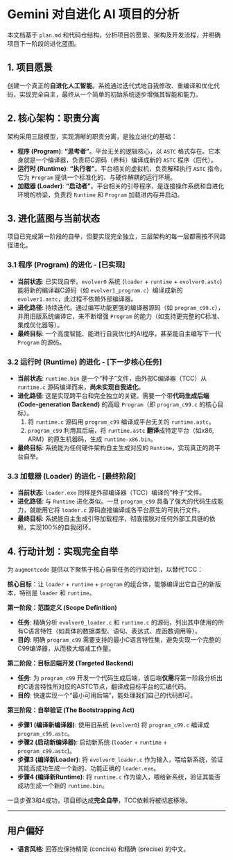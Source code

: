 # Gemini 对自进化 AI 项目的分析

本文档基于 `plan.md` 和代码仓结构，分析项目的愿景、架构及开发流程，并明确项目下一阶段的进化蓝图。

## 1. 项目愿景

创建一个真正的**自进化人工智能**。系统通过迭代式地自我修改、重编译和优化代码，实现完全自主，最终从一个简单的初始系统逐步增强其智能和能力。

## 2. 核心架构：职责分离

架构采用三层模型，实现清晰的职责分离，是独立进化的基础：

*   **程序 (Program)**: **“思考者”**。平台无关的逻辑核心，以 `ASTC` 格式存在。它本身就是一个编译器，负责将C源码（养料）编译成新的 `ASTC` 程序（后代）。
*   **运行时 (Runtime)**: **“执行者”**。平台相关的虚拟机，负责解释执行 `ASTC` 指令。它为 `Program` 提供一个标准化的、与硬件解耦的运行环境。
*   **加载器 (Loader)**: **“启动者”**。平台相关的引导程序，是连接操作系统和自进化环境的桥梁，负责将 `Runtime` 和 `Program` 加载进内存并启动。

## 3. 进化蓝图与当前状态

项目已完成第一阶段的自举，但要实现完全独立，三层架构的每一层都需按不同路径进化。

### 3.1 程序 (Program) 的进化 - [已实现]

*   **当前状态**: 已实现自举。`evolver0` 系统 (`loader` + `runtime` + `evolver0.astc`) 能将新的编译器C源码（如 `evolver1_program.c`）编译成新的 `evolver1.astc`，此过程不依赖外部编译器。
*   **进化路径**: 持续迭代。通过编写功能更强的编译器源码（如 `program_c99.c`），并用旧版系统编译它，来不断增强 `Program` 的能力（如支持更完整的C标准、集成优化器等）。
*   **最终目标**: 一个高度智能、能进行自我优化的AI程序，甚至能自主编写下一代 `Program` 的源码。

### 3.2 运行时 (Runtime) 的进化 - [下一步核心任务]

*   **当前状态**: `runtime.bin` 是一个“种子”文件，由外部C编译器（TCC）从 `runtime.c` 源码编译而来，**尚未实现自我进化**。
*   **进化路径**: 这是实现跨平台和完全独立的关键。需要一个带**代码生成后端 (Code-generation Backend)** 的高级 `Program`（即 `program_c99.c` 的核心目标）。
    1.  将 `runtime.c` 源码用 `program_c99` 编译成平台无关的 `runtime.astc`。
    2.  `program_c99` 利用其后端，将 `runtime.astc` **翻译**成特定平台（如x86, ARM）的原生机器码，生成 `runtime-x86.bin`。
*   **最终目标**: 系统能为任何硬件架构自主生成对应的 `Runtime`，实现真正的跨平台自举。

### 3.3 加载器 (Loader) 的进化 - [最终阶段]

*   **当前状态**: `loader.exe` 同样是外部编译器（TCC）编译的“种子”文件。
*   **进化路径**: 与 `Runtime` 进化类似。一旦 `program_c99` 具备了强大的代码生成能力，就能用它将 `loader.c` 源码直接编译成各平台原生的可执行文件。
*   **最终目标**: 系统能自主生成引导加载程序，彻底摆脱对任何外部工具链的依赖，实现100%的自我闭环。

## 4. 行动计划：实现完全自举

为 `augmentcode` 提供以下聚焦于核心自举任务的行动计划，以替代TCC：

**核心目标**：让 `loader` + `runtime` + `program` 的组合体，能够编译出它自己的新版本，特别是 `loader` 和 `runtime`。

**第一阶段：范围定义 (Scope Definition)**
*   **任务**: 精确分析 `evolver0_loader.c` 和 `runtime.c` 的源码，列出其中使用的所有C语言特性（如具体的数据类型、语句、表达式、库函数调用等）。
*   **目的**: 明确 `program_c99` 需要支持的最小C语言特性集，避免实现一个完整的C99编译器，从而极大缩减工作量。

**第二阶段：目标后端开发 (Targeted Backend)**
*   **任务**: 为 `program_c99` 开发一个代码生成后端，该后端**仅需**将第一阶段分析出的C语言特性所对应的ASTC节点，翻译成目标平台的汇编代码。
*   **目的**: 快速实现一个“最小可用后端”，能处理我们自己的代码即可。

**第三阶段：自举验证 (The Bootstrapping Act)**
*   **步骤1 (编译新编译器)**: 使用旧系统 (`evolver0`) 将 `program_c99.c` 编译成 `program_c99.astc`。
*   **步骤2 (启动新编译器)**: 启动新系统 (`loader` + `runtime` + `program_c99.astc`)。
*   **步骤3 (编译新Loader)**: 将 `evolver0_loader.c` 作为输入，喂给新系统，验证其能否成功生成一个新的、功能正确的 `loader.exe`。
*   **步骤4 (编译新Runtime)**: 将 `runtime.c` 作为输入，喂给新系统，验证其能否成功生成一个新的 `runtime.bin`。

一旦步骤3和4成功，项目即达成**完全自举**，TCC依赖将被彻底移除。

---
## 用户偏好

*   **语言风格**: 回答应保持精简 (concise) 和精确 (precise) 的中文。